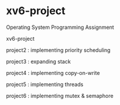 # xv6-project
Operating System Programming Assignment

xv6-project

project2 : implementing priority scheduling

project3 : expanding stack

project4 : implementing copy-on-write

project5 : implementing threads

project6 : implementing mutex & semaphore
